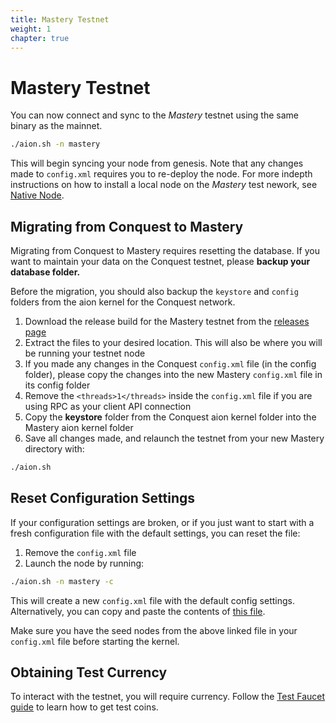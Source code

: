 ```yaml
---
title: Mastery Testnet
weight: 1
chapter: true
---
```


# Mastery Testnet

You can now connect and sync to the _Mastery_ testnet using the same binary as the mainnet.

```bash
./aion.sh -n mastery
```

This will begin syncing your node from genesis. Note that any changes made to `config.xml` requires you to re-deploy the node. For more indepth instructions on how to install a local node on the _Mastery_ test nework, see [Native Node](/aion-node/node-setup/native_node).

## Migrating from Conquest to Mastery

Migrating from Conquest to Mastery requires resetting the database. If you want to maintain your data on the Conquest testnet, please **backup your database folder.**

Before the migration, you should also backup the `keystore` and `config` folders from the aion kernel for the Conquest network.

1. Download the release build for the Mastery testnet from the [releases page](https://github.com/aionnetwork/aion/releases/tag/v0.3.0.q)
2. Extract the files to your desired location. This will also be where you will be running your testnet node
3. If you made any changes in the Conquest `config.xml` file (in the config folder), please copy the changes into the new Mastery `config.xml` file in its config folder
4. Remove the `<threads>1</threads>` inside the `config.xml` file if you are using RPC as your client API connection
5. Copy the **keystore** folder from the Conquest aion kernel folder into the Mastery aion kernel folder
6. Save all changes made, and relaunch the testnet from your new Mastery directory with:

```bash
./aion.sh
```

## Reset Configuration Settings

If your configuration settings are broken, or if you just want to start with a fresh configuration file with the default settings, you can reset the file:

1. Remove the `config.xml` file
2. Launch the node by running:

```bash
./aion.sh -n mastery -c
```

This will create a new `config.xml` file with the default config settings. Alternatively, you can copy and paste the contents of [this file](https://github.com/aionnetwork/aion/blob/testnet_q3_mastery/modBoot/resource/`config.xml`).

Make sure you have the seed nodes from the above linked file in your `config.xml` file before starting the kernel.

## Obtaining Test Currency

To interact with the testnet, you will require currency. Follow the [Test Faucet guide](dapp-development/test-coin-faucet) to learn how to get test coins.